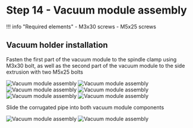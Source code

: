 # Step 14 - Vacuum module assembly

!!! info "Required elements"
    - M3x30 screws
    - M5x25 screws

## Vacuum holder installation
Fasten the first part of the vacuum module to the spindle clamp using M3x30 bolt, as well as the second part of the vacuum module to the side extrusion with two M5x25 bolts

![Vacuum module assembly](/MkDocsTest/resources/step14.1.webp)
![Vacuum module assembly](/MkDocsTest/resources/step14.2.webp)
![Vacuum module assembly](/MkDocsTest/resources/step14.3.webp)
![Vacuum module assembly](/MkDocsTest/resources/step14.4.webp)
![Vacuum module assembly](/MkDocsTest/resources/step14.5.webp)
![Vacuum module assembly](/MkDocsTest/resources/step14.6.webp)

Slide the corrugated pipe into both vacuum module components

![Vacuum module assembly](/MkDocsTest/resources/step14.7.webp)
![Vacuum module assembly](/MkDocsTest/resources/step14.8.webp)